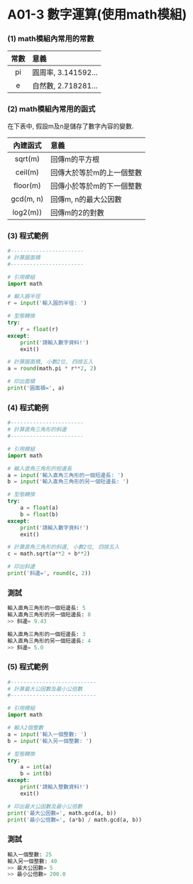 # A01-3 數字運算(使用math模組)


### (1) math模組內常用的常數


| 常數 | 意義 |
|:---------:|:------|
| pi | 圓周率, 3.141592… |
| e | 自然數, 2.718281… |

### (2) math模組內常用的函式
在下表中, 假設m及n是儲存了數字內容的變數.

| 內建函式 | 意義 |
|:---------:|:------|
| sqrt(m) | 回傳m的平方根 |
| ceil(m) | 回傳大於等於m的上一個整數 |
| floor(m) | 回傳小於等於m的下一個整數 |
| gcd(m, n) | 回傳m, n的最大公因數 |
| log2(m)) | 回傳m的2的對數   |



### (3) 程式範例
``` python
#-----------------------
# 計算圓面積
#-----------------------

# 引用模組
import math

# 輸入圓半徑
r = input('輸入圓的半徑: ')

# 型態轉換
try:
    r = float(r)
except:
    print('請輸入數字資料!')
    exit()

# 計算圓面積, 小數2位, 四捨五入
a = round(math.pi * r**2, 2)

# 印出面積
print('圓面積=', a)
```

### (4) 程式範例
``` python
#-----------------------
# 計算直角三角形的斜邊
#-----------------------

# 引用模組
import math

# 輸入直角三角形的短邊長
a = input('輸入直角三角形的一個短邊長: ')
b = input('輸入直角三角形的另一個短邊長: ')

# 型態轉換
try:
    a = float(a)
    b = float(b)
except:
    print('請輸入數字資料!')
    exit()

# 計算直角三角形的斜邊, 小數2位, 四捨五入
c = math.sqrt(a**2 + b**2)

# 印出斜邊
print('斜邊=', round(c, 2))
```

### 測試
``` python
輸入直角三角形的一個短邊長: 5
輸入直角三角形的另一個短邊長: 8
>> 斜邊= 9.43

輸入直角三角形的一個短邊長: 3
輸入直角三角形的另一個短邊長: 4
>> 斜邊= 5.0
```

### (5) 程式範例
``` python
#---------------------------
# 計算最大公因數及最小公倍數
#---------------------------

# 引用模組
import math

# 輸入2個整數
a = input('輸入一個整數: ')
b = input('輸入另一個整數: ')

# 型態轉換
try:
    a = int(a)
    b = int(b)
except:
    print('請輸入整數資料!')
    exit()

# 印出最大公因數及最小公倍數
print('最大公因數=', math.gcd(a, b))
print('最小公倍數=', (a*b) / math.gcd(a, b))
```

### 測試
``` python
輸入一個整數: 25
輸入另一個整數: 40
>> 最大公因數= 5
>> 最小公倍數= 200.0
```

